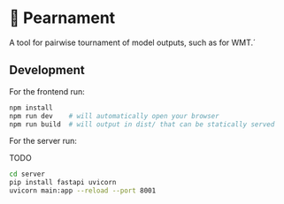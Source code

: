 # 🍐 Pearnament

A tool for pairwise tournament of model outputs, such as for WMT.´

## Development

For the frontend run:

```bash
npm install
npm run dev    # will automatically open your browser
npm run build  # will output in dist/ that can be statically served
```

For the server run:

TODO

```bash
cd server
pip install fastapi uvicorn
uvicorn main:app --reload --port 8001
```